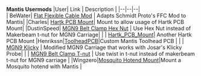 **Mantis Usermods**
|User| Link | Description  | 
|--|--|--|	
| BeWater| [Flat Flexible Cable Mod](BeWater/) | Adapts Schmidt Proto's FFC Mod to Mantis|
|Charles| [Hartk PCB Mount](Charles/)| Mount to allow usage of Hartk PCB Mount| 
|DustinSpeed| [MGN9 Belt Clamp Hex Nut](DustinSpeed/belt_clamp_nut_block.stl) | Use Hex Nut instead of Makerbeam t-nut for MGN9 Carriage|
| | [Hartk_PCB_Mount](DustinSpeed/Hartk_PCB_Mount/)| Another Hartk PCB Mount
|Henrikssn|[ToolheadPCB](Henrikssn/Toolhead_PCB/)|Custom Mantis Toolhead PCB |
| | [MGN9 Klicky](Henrikssn/MGN9_Klicky) | Modified MGN9 Carriage that works with Josar's Klicky Probe|
| | [MGN9 Belt Clamp T-nut](Henrikssn/belt_clamp_t_nut_by_Henrikssn.stl) | Use twist in t-nut instead of makerbeam t-nut for MGN9 carriage |
|Wingzero|[Mosquito Hotend Mount](Wingzero/)|Mount a Mosquito hotend with Mantis |



